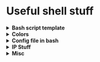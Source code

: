 # Useful shell stuff

<details>
<summary><b>Bash script template</b></summary>

```bash
#!/usr/bin/env bash
set -eECuo pipefail
IFS=$'\n\t'
shopt -s nullglob globstar

# Faster sorting and emoji support
LC_COLLATE=C LC_CTYPE=C.UTF-8 LANG=C.UTF-8

WORKDIR="$(cd "$(dirname "${BASH_SOURCE[0]}")" && pwd)"
echo $WORKDIR
cd $WORKDIR

# Ensure root rights
sudo -v
```

</details>

<details>
<summary><b>Colors</b></summary>

```bash
#──────────── Foreground colors ────────────
BLK='\033[30m' # Black
RED='\033[31m' # Red
GRN='\033[32m' # Green
YLW='\033[33m' # Yellow
BLU='\033[34m' # Blue
MGN='\033[35m' # Magenta
CYN='\033[36m' # Cyan
WHT='\033[37m' # White
#──────────── Effects ────────────
DEF='\033[0m'  # Reset to default
BLD='\033[1m'  # Bold / Bright
#──────────── Bright colors ────────────
BRIGHT_RED='\033[91m'
BRIGHT_GRN='\033[92m'
BRIGHT_YLW='\033[93m'
BRIGHT_BLU='\033[94m'
BRIGHT_MGN='\033[95m'
BRIGHT_CYN='\033[96m'
BRIGHT_WHT='\033[97m'
#────────────────────────
```

</details>

<details>
<summary><b>Config file in bash</b></summary>
  
in the script:

```bash
# Load config (if it exists)
CONFIG_FILE="./config.cfg"
[[ -f "$CONFIG_FILE" ]] && source "$CONFIG_FILE"
```
in the config file:

```bash
# ~/config.cfg || ~/config.conf
USERNAME="user"
PORT=8080
DEBUG=true
```

</details>

<details>
<summary><b>IP Stuff</b></summary>

```bash
# Display global/public IP
echo "Your Global IP is: $(curl -s https://api.ipify.org/)"

# Display weather report based on region
location="$(curl -s ipinfo.io/region)"
[[ "$location" != "Bielefeld" ]] && location="Bielefeld"
curl wttr.in/$location?0

# Speedtest DL/UP
down=$(curl -s -o /dev/null -w "%{speed_download}" https://speed.cloudflare.com/__down?bytes=100000000)
awk -v s="$down" 'BEGIN {printf "Download: %.2f Mbps\n", (s*8)/(1024*1024)}'

up=$(dd if=/dev/zero bs=1M count=10 2>/dev/null | \
  curl -s -o /dev/null -w "%{speed_upload}" --data-binary @- https://speed.cloudflare.com/__up)
awk -v s="$up" 'BEGIN {printf "Upload: %.2f Mbps\n", (s*8)/(1024*1024)}'
```

</details>

<details>
<summary><b>Misc</b></summary>

```bash
# shopt -s extglob
# For 
# *.(jpg|png)
# file?(.*) # file and file.bak
```

</details>
